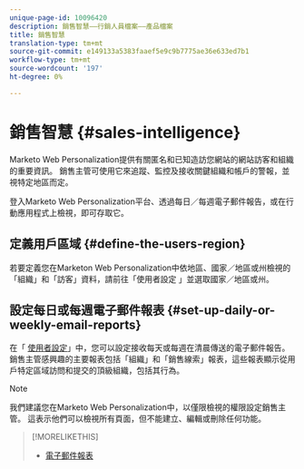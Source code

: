 ```yaml
---
unique-page-id: 10096420
description: 銷售智慧——行銷人員檔案——產品檔案
title: 銷售智慧
translation-type: tm+mt
source-git-commit: e149133a5383faaef5e9c9b7775ae36e633ed7b1
workflow-type: tm+mt
source-wordcount: '197'
ht-degree: 0%

---
```



# 銷售智慧 {#sales-intelligence}

Marketo Web Personalization提供有關匿名和已知造訪您網站的網站訪客和組織的重要資訊。 銷售主管可使用它來追蹤、監控及接收關鍵組織和帳戶的警報，並視特定地區而定。

登入Marketo Web Personalization平台、透過每日／每週電子郵件報告，或在行動應用程式上檢視，即可存取它。

## 定義用戶區域 {#define-the-users-region}

若要定義您在Marketon Web Personalization中依地區、國家／地區或州檢視的「組織」和「訪客」資料，請前往「使用者設定 [](/help/marketo/product-docs/web-personalization/getting-started/user-settings.md) 」並選取國家／地區或州。

## 設定每日或每週電子郵件報表 {#set-up-daily-or-weekly-email-reports}

在「 [使用者設定](/help/marketo/product-docs/web-personalization/getting-started/user-settings.md)」中，您可以設定接收每天或每週在清晨傳送的電子郵件報告。 銷售主管感興趣的主要報表包括「組織」和「銷售線索」報表，這些報表顯示從用戶特定區域訪問和提交的頂級組織，包括其行為。

>[!NOTE]
>
>我們建議您在Marketo Web Personalization中，以僅限檢視的權限設定銷售主管。 這表示他們可以檢視所有頁面，但不能建立、編輯或刪除任何功能。

>[!MORELIKETHIS]
>
>* [電子郵件報表](email-reports.md)

